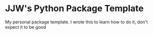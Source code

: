 # JJW's Python Package Template

My personal package template.
I wrote this to learn how to do it, don't expect it to be good
